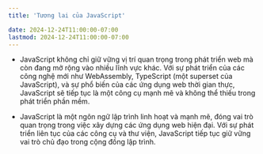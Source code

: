 ```yaml
---
title: 'Tương lai của JavaScript'

date: 2024-12-24T11:00:00-07:00
lastmod: 2024-12-24T11:00:00-07:00
---
```


- JavaScript không chỉ giữ vững vị trí quan trọng trong phát triển web mà còn đang mở rộng vào nhiều lĩnh vực khác. Với sự phát triển của các công nghệ mới như WebAssembly, TypeScript (một superset của JavaScript), và sự phổ biến của các ứng dụng web thời gian thực, JavaScript sẽ tiếp tục là một công cụ mạnh mẽ và không thể thiếu trong phát triển phần mềm.

- JavaScript là một ngôn ngữ lập trình linh hoạt và mạnh mẽ, đóng vai trò quan trọng trong việc xây dựng các ứng dụng web hiện đại. Với sự phát triển liên tục của các công cụ và thư viện, JavaScript tiếp tục giữ vững vai trò chủ đạo trong cộng đồng lập trình.